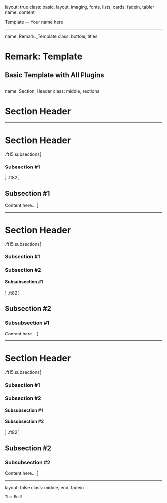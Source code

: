 layout: true
class: basic, layout, imaging, fonts, lists, cards, fadein, tabler
name: content
<div class="basic header"></div>
<div class="basic footer"><p>Template -- Your name here</p></div>

---

name: Remark:_Template
class: bottom, titles

# Remark: Template
## Basic Template with All Plugins

---

name: Section_Header
class: middle, sections

# Section Header

---

# Section Header

.ft15.subsections[
### Subsection #1
]
.ft82[
## Subsection #1
Content here...
]

---

# Section Header

.ft15.subsections[
### Subsection #1
### Subsection #2
#### Subsubsection #1
]
.ft82[
## Subsection #2
### Subsubsection #1
Content here...
]

---

# Section Header

.ft15.subsections[
### Subsection #1
### Subsection #2
#### Subsubsection #1
#### Subsubsection #2
]
.ft82[
## Subsection #2
### Subsubsection #2
Content here...
]

---

layout: false
class: middle, end, fadein

`The End!`